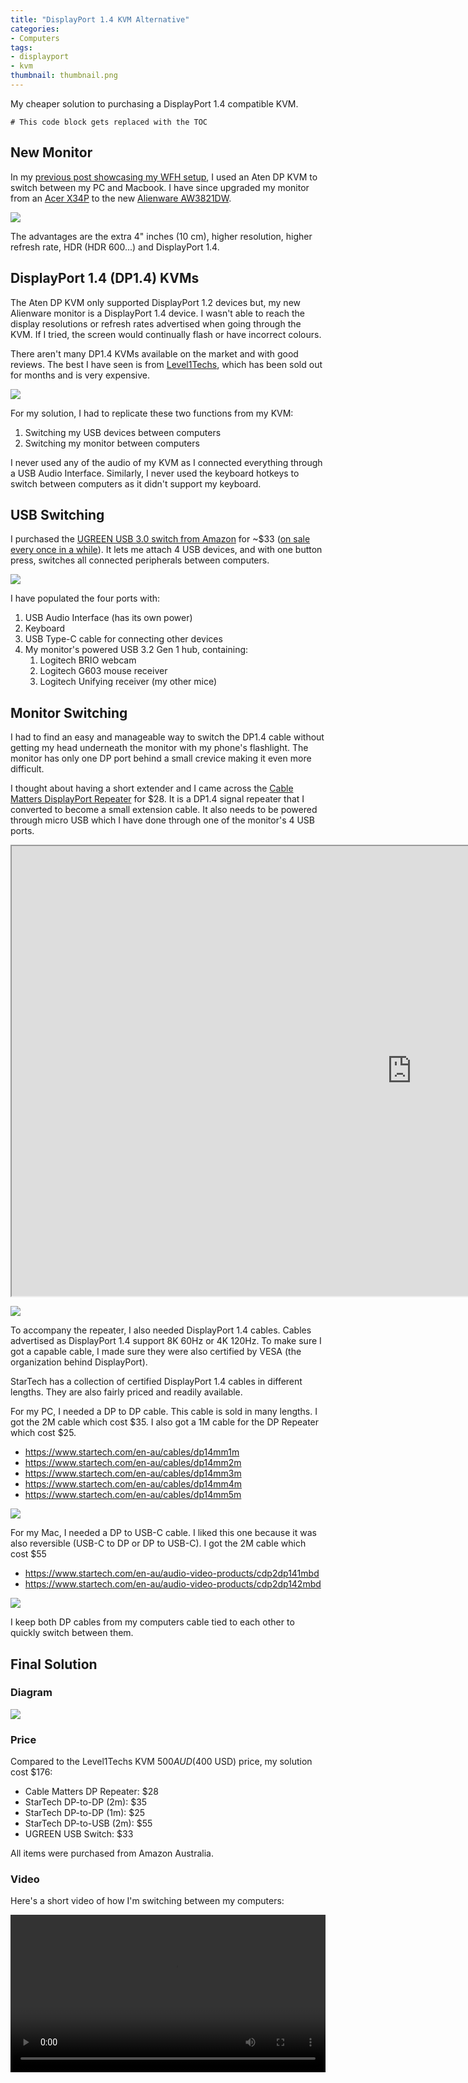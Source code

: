 ```yaml
---
title: "DisplayPort 1.4 KVM Alternative"
categories:
- Computers
tags:
- displayport
- kvm
thumbnail: thumbnail.png
---
```


My cheaper solution to purchasing a DisplayPort 1.4 compatible KVM.

<!-- more -->

```toc
# This code block gets replaced with the TOC
```
## New Monitor

In my [previous post showcasing my WFH setup](/my-wfh-setup), I used an Aten DP KVM to switch between my PC and Macbook. I have since upgraded my monitor from an [Acer X34P](https://www.acer.com/ac/en/AU/content/predator-model/UM.CX0SA.P02) to the new [Alienware AW3821DW](https://www.dell.com/en-au/shop/alienware-38-curved-gaming-monitor-aw3821dw/apd/210-axni/monitors-monitor-accessories).

![](aw3821dw.jpg)

The advantages are the extra 4" inches (10 cm), higher resolution, higher refresh rate, HDR (HDR 600...) and DisplayPort 1.4.

## DisplayPort 1.4 (DP1.4) KVMs

The Aten DP KVM only supported DisplayPort 1.2 devices but, my new Alienware monitor is a DisplayPort 1.4 device. I wasn't able to reach the display resolutions or refresh rates advertised when going through the KVM. If I tried, the screen would continually flash or have incorrect colours.

There aren't many DP1.4 KVMs available on the market and with good reviews. The best I have seen is from [Level1Techs](https://store.level1techs.com/products/kvm-switch-2-port-dual-monitor-8k-model), which has been sold out for months and is very expensive.

![](level1techs-kvm.png)

For my solution, I had to replicate these two functions from my KVM:

1. Switching my USB devices between computers
2. Switching my monitor between computers

I never used any of the audio of my KVM as I connected everything through a USB Audio Interface. Similarly, I never used the keyboard hotkeys to switch between computers as it didn't support my keyboard.

## USB Switching

I purchased the [UGREEN USB 3.0 switch from Amazon](https://www.amazon.com.au/UGREEN-Computers-Peripheral-Switcher-One-Button/dp/B01N6GD9JO) for ~$33 ([on sale every once in a while](https://www.ozbargain.com.au/search/node/ugreen%20usb%203.0)). It lets me attach 4 USB devices, and with one button press, switches all connected peripherals between computers.

![](ugreen.jpg)

I have populated the four ports with:

1. USB Audio Interface (has its own power)
2. Keyboard
3. USB Type-C cable for connecting other devices
4. My monitor's powered USB 3.2 Gen 1 hub, containing:
   1. Logitech BRIO webcam
   2. Logitech G603 mouse receiver
   3. Logitech Unifying receiver (my other mice)

## Monitor Switching

I had to find an easy and manageable way to switch the DP1.4 cable without getting my head underneath the monitor with my phone's flashlight. The monitor has only one DP port behind a small crevice making it even more difficult.

I thought about having a short extender and I came across the [Cable Matters DisplayPort Repeater](https://www.cablematters.com/pc-1212-154-active-displayport-repeater-8k-ready.aspx) for $28. It is a DP1.4 signal repeater that I converted to become a small extension cable. It also needs to be powered through micro USB which I have done through one of the monitor's 4 USB ports.

<iframe src="https://www.youtube.com/embed/Gu4RI4ybwgo" allowfullscreen width="1280" height="720"></iframe>

![](dp-repeater-features.png)

To accompany the repeater, I also needed DisplayPort 1.4 cables. Cables advertised as DisplayPort 1.4 support 8K 60Hz or 4K 120Hz. To make sure I got a capable cable, I made sure they were also certified by VESA (the organization behind DisplayPort).

StarTech has a collection of certified DisplayPort 1.4 cables in different lengths. They are also fairly priced and readily available.

For my PC, I needed a DP to DP cable. This cable is sold in many lengths. I got the 2M cable which cost $35. I also got a 1M cable for the DP Repeater which cost $25.

- https://www.startech.com/en-au/cables/dp14mm1m
- https://www.startech.com/en-au/cables/dp14mm2m
- https://www.startech.com/en-au/cables/dp14mm3m
- https://www.startech.com/en-au/cables/dp14mm4m
- https://www.startech.com/en-au/cables/dp14mm5m

![](dp-to-dp-cable.jpg)

For my Mac, I needed a DP to USB-C cable. I liked this one because it was also reversible (USB-C to DP or DP to USB-C). I got the 2M cable which cost $55

- https://www.startech.com/en-au/audio-video-products/cdp2dp141mbd
- https://www.startech.com/en-au/audio-video-products/cdp2dp142mbd

![](dp-to-usb-c-cable.jpg)

I keep both DP cables from my computers cable tied to each other to quickly switch between them.

## Final Solution

### Diagram

![](solution.png)

### Price

Compared to the Level1Techs KVM $500 AUD ($400 USD) price, my solution cost $176:

- Cable Matters DP Repeater: $28
- StarTech DP-to-DP (2m): $35
- StarTech DP-to-DP (1m): $25
- StarTech DP-to-USB (2m): $55
- UGREEN USB Switch: $33

All items were purchased from Amazon Australia.

### Video

Here's a short video of how I'm switching between my computers:

<video autoplay loop controls width="100%" height="auto">
  <source type="video/webm" src="changing.webm">
  <p>Your browser does not support the video element.</p>
</video>
